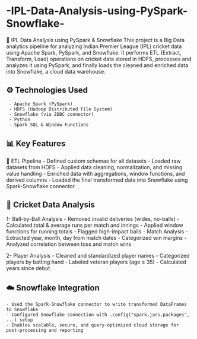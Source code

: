 # -IPL-Data-Analysis-using-PySpark-Snowflake-

🏏 IPL Data Analysis using PySpark & Snowflake
This project is a Big Data analytics pipeline for analyzing Indian Premier League (IPL) cricket data using Apache Spark, PySpark, and Snowflake. It performs ETL (Extract, Transform, Load) operations on cricket data stored in HDFS, processes and analyzes it using PySpark, and finally loads the cleaned and enriched data into Snowflake, a cloud data warehouse.

## ⚙️ Technologies Used
     - Apache Spark (PySpark)
     - HDFS (Hadoop Distributed File System)
     - Snowflake (via JDBC connector)
     - Python
     - Spark SQL & Window Functions

## 📊 Key Features
🧹 ETL Pipeline
     - Defined custom schemas for all datasets
     - Loaded raw datasets from HDFS
     - Applied data cleaning, normalization, and missing value handling
     - Enriched data with aggregations, window functions, and derived columns
     - Loaded the final transformed data into Snowflake using Spark-Snowflake connector

## 🏏 Cricket Data Analysis
1- Ball-by-Ball Analysis
     - Removed invalid deliveries (wides, no-balls)
     - Calculated total & average runs per match and innings
     - Applied window functions for running totals
     - Flagged high-impact balls
     - Match Analysis
     - Extracted year, month, day from match dates
     - Categorized win margins
     - Analyzed correlation between toss and match wins

2- Player Analysis
    - Cleaned and standardized player names
    - Categorized players by batting hand
    - Labeled veteran players (age ≥ 35)
    - Calculated years since debut

## ☁️ Snowflake Integration
    - Used the Spark-Snowflake connector to write transformed DataFrames to Snowflake
    - Configured Snowflake connection with .config("spark.jars.packages", ...) setup
    - Enables scalable, secure, and query-optimized cloud storage for post-processing and reporting

